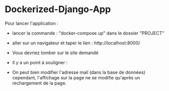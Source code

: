 # Dockerized-Django-App

Pour lancer l'application :

* lancer la commande : "docker-compose up" dans le dossier "PROJECT"

* aller sur un navigateur et taper le lien : http://localhost:8000/

* Vous devriez tomber sur le site demandé

- Il y a un point à souligner :

* On peut bien modifier l'adresse mail (dans la base de données) cependant, l'affichage sur la page ne se modifie qu'après un rechargement de la page.
